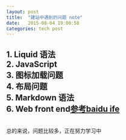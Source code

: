 ```yaml
---
layout: post
title:  "建站中遇到的问题 note"
date:   2015-08-04 19:00:58
categories: tech post
---
```

<h2>
	1. Liquid 语法<br/>
	2. JavaScript<br/>
	3. 图标加载问题<br/>
	4. 布局问题<br/>
	5. Markdown 语法<br/>
	6. Web front end<a class="dsq-brlink hvr-underline-from-right" href="https://github.com/baidu-ife/ife">参考baidu ife</a>
</h2><br/>
总的来说，问题比较多，正在努力学习中